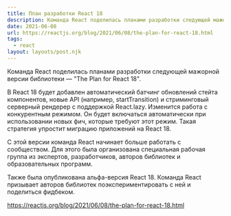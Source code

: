 ```yaml
---
title: План разработки React 18
description: Команда React поделилась планами разработки следующей мажорной версии библиотеки
date: 2021-06-08
url: https://reactjs.org/blog/2021/06/08/the-plan-for-react-18.html
tags:
  - react
layout: layouts/post.njk
---
```

Команда React поделилась планами разработки следующей мажорной версии библиотеки — "The Plan for React 18".

В React 18 будет добавлен автоматический батчинг обновлений стейта компонентов, новые API (например, startTransition) и стриминговый серверный рендерер с поддержкой React.lazy. Изменится работа с конкурентным режимом. Он будет включаться автоматически при использовании новых фич, которые требуют этот режим. Такая стратегия упростит миграцию приложений на React 18.

С этой версии команда React начинает больше работать с сообществом. Для этого была организована специальная рабочая группа из экспертов, разработчиков, авторов библиотек и образовательных программ.

Также была опубликована альфа-версия React 18. Команда React призывает авторов библиотек поэкспериментировать с ней и поделиться фидбеком.

https://reactjs.org/blog/2021/06/08/the-plan-for-react-18.html
